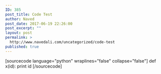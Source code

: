 ```yaml
---
ID: 385
post_title: Code Test
author: Naved
post_date: 2017-06-19 22:26:00
post_excerpt: ""
layout: post
permalink: >
  http://www.navedali.com/uncategorized/code-test
published: true
---
```

[sourcecode language="python" wraplines="false" collapse="false"]
def x(id):
 print id
[/sourcecode]